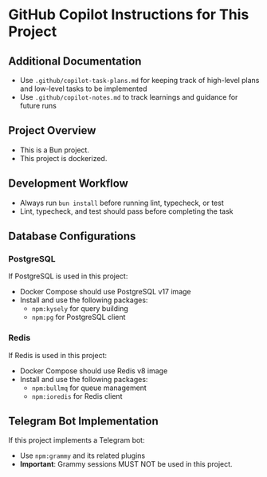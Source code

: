 # GitHub Copilot Instructions for This Project

## Additional Documentation
- Use `.github/copilot-task-plans.md` for keeping track of high-level plans and low-level tasks to be implemented
- Use `.github/copilot-notes.md` to track learnings and guidance for future runs

## Project Overview
- This is a Bun project.
- This project is dockerized.

## Development Workflow
- Always run `bun install` before running lint, typecheck, or test
- Lint, typecheck, and test should pass before completing the task

## Database Configurations

### PostgreSQL
If PostgreSQL is used in this project:
- Docker Compose should use PostgreSQL v17 image
- Install and use the following packages:
  - `npm:kysely` for query building
  - `npm:pg` for PostgreSQL client

### Redis
If Redis is used in this project:
- Docker Compose should use Redis v8 image
- Install and use the following packages:
  - `npm:bullmq` for queue management
  - `npm:ioredis` for Redis client

## Telegram Bot Implementation
If this project implements a Telegram bot:
- Use `npm:grammy` and its related plugins
- **Important**: Grammy sessions MUST NOT be used in this project.